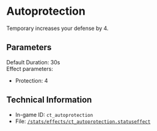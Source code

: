 # Autoprotection

Temporary increases your defense by 4.

## Parameters

Default Duration: 30s  
Effect parameters:

- Protection: 4

## Technical Information

- In-game ID: `ct_autoprotection`
- File: [`/stats/effects/ct_autoprotection.statuseffect`](https://github.com/Ceterai/Enternia/blob/main/stats/effects/ct_autoprotection.statuseffect)

